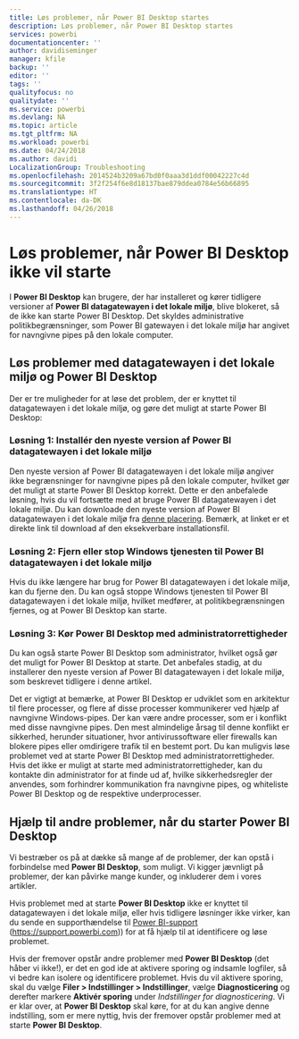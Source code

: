 ```yaml
---
title: Løs problemer, når Power BI Desktop startes
description: Løs problemer, når Power BI Desktop startes
services: powerbi
documentationcenter: ''
author: davidiseminger
manager: kfile
backup: ''
editor: ''
tags: ''
qualityfocus: no
qualitydate: ''
ms.service: powerbi
ms.devlang: NA
ms.topic: article
ms.tgt_pltfrm: NA
ms.workload: powerbi
ms.date: 04/24/2018
ms.author: davidi
LocalizationGroup: Troubleshooting
ms.openlocfilehash: 2014524b3209a67bd0f0aaa3d1ddf00042227c4d
ms.sourcegitcommit: 3f2f254f6e8d18137bae879ddea0784e56b66895
ms.translationtype: HT
ms.contentlocale: da-DK
ms.lasthandoff: 04/26/2018
---
```

# <a name="resolve-issues-when-power-bi-desktop-will-not-launch"></a>Løs problemer, når Power BI Desktop ikke vil starte
I **Power BI Desktop** kan brugere, der har installeret og kører tidligere versioner af **Power BI datagatewayen i det lokale miljø**, blive blokeret, så de ikke kan starte Power BI Desktop. Det skyldes administrative politikbegrænsninger, som Power BI gatewayen i det lokale miljø har angivet for navngivne pipes på den lokale computer. 

## <a name="resolve-issues-with-the-on-premises-data-gateway-and-power-bi-desktop"></a>Løs problemer med datagatewayen i det lokale miljø og Power BI Desktop
Der er tre muligheder for at løse det problem, der er knyttet til datagatewayen i det lokale miljø, og gøre det muligt at starte Power BI Desktop:

### <a name="resolution-1-install-the-latest-version-of-power-bi-on-premises-data-gateway"></a>Løsning 1: Installér den nyeste version af Power BI datagatewayen i det lokale miljø
Den nyeste version af Power BI datagatewayen i det lokale miljø angiver ikke begrænsninger for navngivne pipes på den lokale computer, hvilket gør det muligt at starte Power BI Desktop korrekt. Dette er den anbefalede løsning, hvis du vil fortsætte med at bruge Power BI datagatewayen i det lokale miljø. Du kan downloade den nyeste version af Power BI datagatewayen i det lokale miljø fra [denne placering](https://go.microsoft.com/fwlink/?LinkId=698863). Bemærk, at linket er et direkte link til download af den eksekverbare installationsfil.

### <a name="resolution-2-uninstall-or-stop-the-power-bi-on-premises-data-gateway-windows-service"></a>Løsning 2: Fjern eller stop Windows tjenesten til Power BI datagatewayen i det lokale miljø
Hvis du ikke længere har brug for Power BI datagatewayen i det lokale miljø, kan du fjerne den. Du kan også stoppe Windows tjenesten til Power BI datagatewayen i det lokale miljø, hvilket medfører, at politikbegrænsningen fjernes, og at Power BI Desktop kan starte.

### <a name="resolution-3-run-power-bi-desktop-with-administrator-privilege"></a>Løsning 3: Kør Power BI Desktop med administratorrettigheder
Du kan også starte Power BI Desktop som administrator, hvilket også gør det muligt for Power BI Desktop at starte. Det anbefales stadig, at du installerer den nyeste version af Power BI datagatewayen i det lokale miljø, som beskrevet tidligere i denne artikel.

Det er vigtigt at bemærke, at Power BI Desktop er udviklet som en arkitektur til flere processer, og flere af disse processer kommunikerer ved hjælp af navngivne Windows-pipes. Der kan være andre processer, som er i konflikt med disse navngivne pipes. Den mest almindelige årsag til denne konflikt er sikkerhed, herunder situationer, hvor antivirussoftware eller firewalls kan blokere pipes eller omdirigere trafik til en bestemt port. Du kan muligvis løse problemet ved at starte Power BI Desktop med administratorrettigheder. Hvis det ikke er muligt at starte med administratorrettigheder, kan du kontakte din administrator for at finde ud af, hvilke sikkerhedsregler der anvendes, som forhindrer kommunikation fra navngivne pipes, og whiteliste Power BI Desktop og de respektive underprocesser.

## <a name="help-with-other-issues-when-launching-power-bi-desktop"></a>Hjælp til andre problemer, når du starter Power BI Desktop
Vi bestræber os på at dække så mange af de problemer, der kan opstå i forbindelse med **Power BI Desktop**, som muligt. Vi kigger jævnligt på problemer, der kan påvirke mange kunder, og inkluderer dem i vores artikler.

Hvis problemet med at starte **Power BI Desktop** ikke er knyttet til datagatewayen i det lokale miljø, eller hvis tidligere løsninger ikke virker, kan du sende en supporthændelse til [Power BI-support](https://support.powerbi.com) (https://support.powerbi.com)) for at få hjælp til at identificere og løse problemet.

Hvis der fremover opstår andre problemer med **Power BI Desktop** (det håber vi ikke!), er det en god ide at aktivere sporing og indsamle logfiler, så vi bedre kan isolere og identificere problemet. Hvis du vil aktivere sporing, skal du vælge **Filer > Indstillinger > Indstillinger**, vælge **Diagnosticering** og derefter markere **Aktivér sporing** under *Indstillinger for diagnosticering*. Vi er klar over, at **Power BI Desktop** skal køre, for at du kan angive denne indstilling, som er mere nyttig, hvis der fremover opstår problemer med at starte **Power BI Desktop**.

